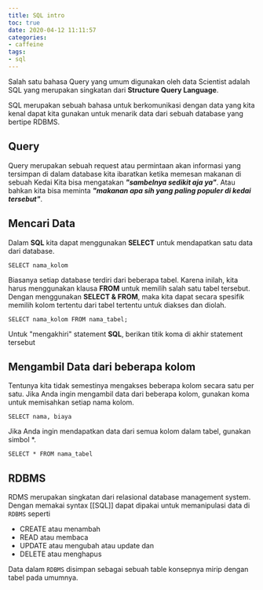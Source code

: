 ```yaml
---
title: SQL intro
toc: true
date: 2020-04-12 11:11:57
categories: 
- caffeine
tags: 
- sql
---
```


Salah satu bahasa Query yang umum digunakan oleh data Scientist adalah SQL yang merupakan singkatan dari **Structure Query Language**.

SQL merupakan sebuah bahasa untuk berkomunikasi dengan data yang kita kenal dapat kita gunakan untuk menarik data dari sebuah database yang bertipe RDBMS. 


## Query

Query merupakan sebuah request atau permintaan akan informasi yang tersimpan di dalam database kita ibaratkan ketika memesan makanan di sebuah Kedai Kita bisa mengatakan **_"sambelnya sedikit aja ya"_**. Atau bahkan kita bisa meminta **_"makanan apa sih yang paling populer di kedai tersebut"_**.

## Mencari Data
Dalam **SQL** kita dapat menggunakan **SELECT** untuk mendapatkan satu data dari database.

    SELECT nama_kolom

Biasanya setiap database terdiri dari beberapa tabel. Karena inilah, kita harus menggunakan klausa **FROM** untuk memilih salah satu tabel tersebut. Dengan menggunakan **SELECT & FROM**, maka kita dapat secara spesifik memilih kolom tertentu dari tabel tertentu untuk diakses dan diolah.

    SELECT nama_kolom FROM nama_tabel;

Untuk "mengakhiri" statement **SQL**, berikan titik koma di akhir statement tersebut

## Mengambil Data dari beberapa kolom
Tentunya kita tidak semestinya mengakses beberapa kolom secara satu per satu. Jika Anda ingin mengambil data dari beberapa kolom, gunakan koma untuk memisahkan setiap nama kolom.

    SELECT nama, biaya

Jika Anda ingin mendapatkan data dari semua kolom dalam tabel, gunakan simbol *.

    SELECT * FROM nama_tabel

## RDBMS

RDMS merupakan singkatan dari relasional database management system. Dengan memakai syntax [[SQL]] dapat dipakai untuk memanipulasi data di ```RDBMS``` seperti 

*  CREATE atau menambah
*  READ atau membaca
*  UPDATE atau mengubah atau update dan
*  DELETE atau menghapus

Data dalam ```RDBMS``` disimpan sebagai sebuah table konsepnya mirip dengan tabel pada umumnya.